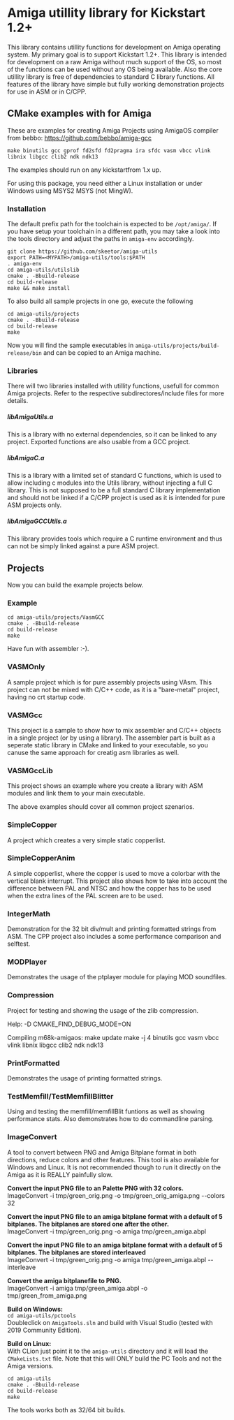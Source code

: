 # Amiga utillity library for Kickstart 1.2+

This library contains utillity functions for development on Amiga operating system. My primary goal is to support Kickstart 1.2+. This library is intended for development on a raw Amiga without much support of the OS, so most of the functions can be used without any OS being available. Also the core utillity library is free of dependencies to standard C library functions.
All features of the library have simple but fully working demonstration projects for use in ASM or in C/CPP.

## CMake examples with for Amiga 

These are examples for creating Amiga Projects using AmigaOS compiler from bebbo: https://github.com/bebbo/amiga-gcc

`make binutils gcc gprof fd2sfd fd2pragma ira sfdc vasm vbcc vlink libnix libgcc clib2 ndk ndk13`


The examples should run on any kickstartfrom 1.x up.

For using this package, you need either a Linux installation or under Windows using MSYS2 MSYS (not MingW).

### Installation

The default prefix path for the toolchain is expected to be `/opt/amiga/`. If you have setup your toolchain in a different path, you may take a look into the tools directory and adjust the paths in `amiga-env` accordingly.

```
git clone https://github.com/skeetor/amiga-utils
export PATH=<MYPATH>/amiga-utils/tools:$PATH
. amiga-env
cd amiga-utils/utilslib
cmake . -Bbuild-release
cd build-release
make && make install
```

To also build all sample projects in one go, execute the following

```
cd amiga-utils/projects
cmake . -Bbuild-release
cd build-release
make
```

Now you will find the sample executables in `amiga-utils/projects/build-release/bin` and can be copied to an Amiga machine.

### Libraries

There will two libraries installed with utillity functions, usefull for common Amiga projects. Refer to the respective subdirectores/include files for more details.

##### libAmigaUtils.a

This is a library with no external dependencies, so it can be linked to any project. Exported functions are also usable from a GCC project.

##### libAmigaC.a

This is a library with a limited set of standard C functions, which is used to allow including c modules into the Utils library, without injecting a full C library. This is not supposed to be a full standard C library implementation and should not be linked if a C/CPP project is used as it is intended for pure ASM projects only.

##### libAmigaGCCUtils.a

This library provides tools which require a C runtime environment and thus can not be simply linked against a pure ASM project.

## Projects

Now you can build the example projects below.


### Example

```
cd amiga-utils/projects/VasmGCC
cmake . -Bbuild-release
cd build-release
make
```
Have fun with assembler :-).

### VASMOnly

A sample project which is for pure assembly projects using VAsm. This project can not be mixed with C/C++ code, as it is a "bare-metal" project, having no crt startup code.

### VASMGcc

This project is a sample to show how to mix assembler and C/C++ objects in a single project (or by using a library).
The assembler part is built as a seperate static library in CMake and linked to your executable, so you canuse the same approach for creatig asm libraries as well.

### VASMGccLib

This project shows an example where you create a library with ASM modules and link them to your main executable.

The above examples should cover all common project szenarios.

### SimpleCopper

A project which creates a very simple static copperlist.

### SimpleCopperAnim

A simple copperlist, where the copper is used to move a colorbar with the vertical blank interrupt. This project also shows how to take into account the difference between PAL and NTSC and how the copper has to be used when the extra lines of the PAL screen are to be used.

### IntegerMath

Demonstration for the 32 bit div/mult and printing formatted strings from ASM.
The CPP project also includes a some performance comparison and selftest.

### MODPlayer

Demonstrates the usage of the ptplayer module for playing MOD soundfiles.

### Compression

Project for testing and showing the usage of the zlib compression.

Help: -D CMAKE_FIND_DEBUG_MODE=ON

Compiling m68k-amigaos:
make update
make -j 4 binutils gcc vasm vbcc vlink libnix libgcc clib2 ndk ndk13

### PrintFormatted

Demonstrates the usage of printing formatted strings.

### TestMemfill/TestMemfillBlitter

Using and testing the memfill/memfillBlit funtions as well as showing performance stats.
Also demonstrates how to do commandline parsing.

### ImageConvert

A tool to convert between PNG and Amiga Bitplane format in both directions, reduce
colors and other features.
This tool is also available for Windows and Linux. It is not recommended though
to run it directly on the Amiga as it is REALLY painfully slow.

**Convert the input PNG file to an Palette PNG with 32 colors.**<br>
ImageConvert -i tmp/green_orig.png -o tmp/green_orig_amiga.png --colors 32

**Convert the input PNG file to an amiga bitplane format with a default of 5 bitplanes.
The bitplanes are stored one after the other.**<br>
ImageConvert -i tmp/green_orig.png -o amiga tmp/green_amiga.abpl

**Convert the input PNG file to an amiga bitplane format with a default of 5 bitplanes.
The bitplanes are stored interleaved**<br>
ImageConvert -i tmp/green_orig.png -o amiga tmp/green_amiga.abpl --interleave

**Convert the amiga bitplanefile to PNG.**<br>
ImageConvert -i amiga tmp/green_amiga.abpl -o tmp/green_from_amiga.png

**Build on Windows:**<br>
`cd amiga-utils/pctools`<br>
Doubleclick on `AmigaTools.sln` and build with Visual Studio (tested with 2019 Community Edition).

**Build on Linux:**<br>
With CLion just point it to the `amiga-utils` directory and it will load the `CMakeLists.txt` file. Note that this will ONLY build the PC Tools and not the Amiga versions.
```
cd amiga-utils
cmake . -Bbuild-release
cd build-release
make
```

The tools works both as 32/64 bit builds.
